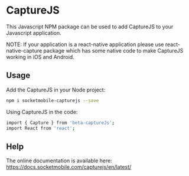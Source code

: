 # CaptureJS

This Javascript NPM package can be used to add CaptureJS to your Javascript application.

NOTE: If your application is a react-native application please use react-native-capture package which has some native code to make CaptureJS working in iOS and Android.

## Usage

Add the CaptureJS in your Node project:

```sh
npm i socketmobile-capturejs --save
```

Using CaptureJS in the code:

```sh
import { Capture } from 'beta-captureJs';
import React from 'react';

```

## Help

The online documentation is available here: https://docs.socketmobile.com/capturejs/en/latest/

